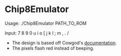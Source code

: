 Chip8Emulator
=============

Usage:
	./Chip8Emulator PATH_TO_ROM

Input:
	7 8 9 0
	u i o \[
	j k l ;
	m , . /

* The design is based off Cowgod's [documentation](http://devernay.free.fr/hacks/chip8/C8TECH10.HTM]).
* The pixels flash red instead of beeping.

